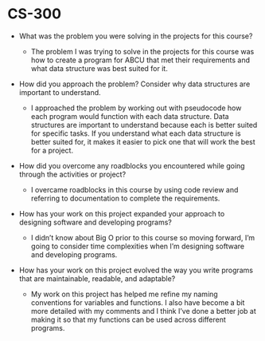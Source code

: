 # CS-300

- What was the problem you were solving in the projects for this course?
    - The problem I was trying to solve in the projects for this course was how to create a program for ABCU that met their requirements and what data structure was best suited for it.

- How did you approach the problem? Consider why data structures are important to understand.
    - I approached the problem by working out with pseudocode how each program would function with each data structure. Data structures are important to understand because each is better suited for specific tasks. If you understand what each data structure is better suited for, it makes it easier to pick one that will work the best for a project.

- How did you overcome any roadblocks you encountered while going through the activities or project?
    - I overcame roadblocks in this course by using code review and referring to documentation to complete the requirements.
  
- How has your work on this project expanded your approach to designing software and developing programs?
    - I didn’t know about Big O prior to this course so moving forward, I’m going to consider time complexities when I’m designing software and developing programs. 
    
- How has your work on this project evolved the way you write programs that are maintainable, readable, and adaptable?
    - My work on this project has helped me refine my naming conventions for variables and functions. I also have become a bit more detailed with my comments and I think I’ve done a better job at making it so that my functions can be used across different programs. 
   
